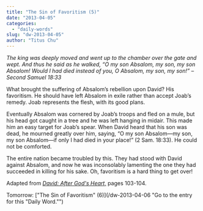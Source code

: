 ```yaml
---
title: "The Sin of Favoritism (5)"
date: "2013-04-05"
categories: 
  - "daily-words"
slug: "dw-2013-04-05"
author: "Titus Chu"
---
```


_The king was deeply moved and went up to the chamber over the gate and wept. And thus he said as he walked, “O my son Absalom, my son, my son Absalom! Would I had died instead of you, O Absalom, my son, my son!”_ _– Second Samuel 18:33_

What brought the suffering of Absalom’s rebellion upon David? His favoritism. He should have left Absalom in exile rather than accept Joab’s remedy. Joab represents the flesh, with its good plans.

Eventually Absalom was cornered by Joab’s troops and fled on a mule, but his head got caught in a tree and he was left hanging in midair. This made him an easy target for Joab’s spear. When David heard that his son was dead, he mourned greatly over him, saying, “O my son Absalom—my son, my son Absalom—if only I had died in your place!” (2 Sam. 18:33). He could not be comforted.

The entire nation became troubled by this. They had stood with David against Absalom, and now he was inconsolably lamenting the one they had succeeded in killing for his sake. Oh, favoritism is a hard thing to get over!

Adapted from _[David: After God's Heart,](/book-david "Go to the listing for this book.")_ pages 103-104.

Tomorrow: ["The Sin of Favoritism" (6)](/dw-2013-04-06 "Go to the entry for this "Daily Word."")
